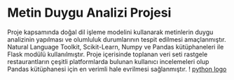 # Metin Duygu Analizi Projesi
Proje kapsamında doğal dil işleme modelini kullanarak metinlerin duygu analizinin yapılması ve olumluluk durumlarının tespit edilmesi amaçlanmıştır. Natural Language Toolkit, Scikit-Learn, Numpy ve Pandas kütüphaneleri ile Flask modülü kullanılmıştır. 
Proje içerisinde toplanan veri seti rastgele restaurantların çeşitli platformlarda bulunan kullanıcı incelemeleri olup Pandas kütüphanesi için en verimli hale evrilmesi sağlanmıştır.
! [python logo](https://spectrum.ieee.org/media-library/the-python-logo-on-top-of-imagery-representing-dna-sequencing-or-other-data.jpg?id=33364099&width=1200&height=900)
